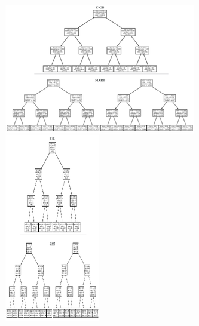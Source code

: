 

![![Tree]()](https://github.com/samanemami/C_GB-EX/blob/main/docs/Tree.jpg)
<img src="https://github.com/samanemami/C_GB-EX/blob/main/docs/Tree.jpg" alt="MART Tree" width="250" height="500">
